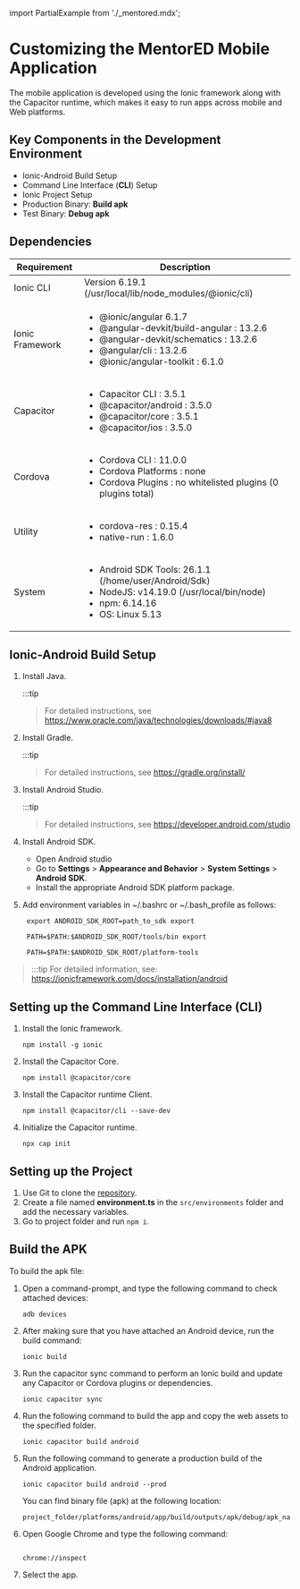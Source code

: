 import PartialExample from './_mentored.mdx';

# Customizing the MentorED Mobile Application

The <PartialExample mentored /> mobile application is developed using the Ionic framework along with the Capacitor runtime, which makes it easy to run apps across mobile and Web platforms.  

## Key Components in the Development Environment 

- Ionic-Android Build Setup
- Command Line Interface (<b>CLI</b>) Setup
- Ionic Project Setup
- Production Binary: <b>Build apk </b>
- Test Binary: <b>Debug apk</b>

## Dependencies

| Requirement         | Description    |
|--------------|-----------|
| Ionic CLI | Version 6.19.1 (/usr/local/lib/node_modules/@ionic/cli) |
| Ionic Framework | <ul><li>@ionic/angular 6.1.7 </li> <li>@angular-devkit/build-angular : 13.2.6 </li><li> @angular-devkit/schematics : 13.2.6 </li><li>@angular/cli : 13.2.6 </li><li> @ionic/angular-toolkit : 6.1.0 </li></ul> |
| Capacitor | <ul><li>Capacitor CLI : 3.5.1 </li><li>@capacitor/android : 3.5.0 </li><li>@capacitor/core : 3.5.1 </li><li>@capacitor/ios : 3.5.0</li></ul>
| Cordova | <ul><li>Cordova CLI : 11.0.0</li><li>Cordova Platforms : none</li><li>Cordova Plugins : no whitelisted plugins (0 plugins total)</li></ul>
| Utility | <ul><li>cordova-res : 0.15.4</li><li>native-run : 1.6.0</li></ul>
| System | <ul><li>Android SDK Tools: 26.1.1 (/home/user/Android/Sdk) </li><li>NodeJS: v14.19.0 (/usr/local/bin/node) </li><li>npm: 6.14.16 </li><li>OS: Linux 5.13</li></ul>

## Ionic-Android Build Setup

1. Install Java. 

   :::tip
   > For detailed instructions, see https://www.oracle.com/java/technologies/downloads/#java8

2. Install Gradle. 

   :::tip
   > For detailed instructions, see https://gradle.org/install/

3. Install Android Studio. 

   :::tip
   > For detailed instructions, see https://developer.android.com/studio 

4. Install Android SDK.

    - Open Android studio 
    - Go to **Settings** > **Appearance and Behavior** > **System Settings** > **Android SDK**.
    - Install the appropriate Android SDK platform package.

5. Add environment variables in ~/.bashrc or ~/.bash_profile as follows:

    ```
     export ANDROID_SDK_ROOT=path_to_sdk export 

     PATH=$PATH:$ANDROID_SDK_ROOT/tools/bin export 

     PATH=$PATH:$ANDROID_SDK_ROOT/platform-tools

    ```

> :::tip
> For detailed information, see: https://ionicframework.com/docs/installation/android

## Setting up the Command Line Interface (CLI)

1. Install the Ionic framework.
    ```
    npm install -g ionic
    ```
2. Install the Capacitor Core.

    ```
    npm install @capacitor/core
    ```
3. Install the Capacitor runtime Client.

    ```
    npm install @capacitor/cli --save-dev 
    ```
4. Initialize the Capacitor runtime.
    ```
    npx cap init
    ```

## Setting up the Project

1. Use Git to clone the [repository](https://github.com/ELEVATE-Project/mentoring-mobile-app.git).
2. Create a file named **environment.ts** in the  `src/environments` folder and add the necessary variables.
3. Go to project folder and run `npm i`.

## Build the APK

To build the apk file:

1. Open a command-prompt, and type the following command to check attached devices:  

    ```
    adb devices

    ```    
2. After making sure that you have attached an Android device, run the build command:

    ```
    ionic build

    ```

3. Run the capacitor sync command to perform an Ionic build and update any Capacitor or Cordova plugins or dependencies.  

    ```
    ionic capacitor sync

    ```

4. Run the following command to build the app and copy the web assets to the specified folder.

    ```
    ionic capacitor build android

    ```

5. Run the following command to generate a production build of the Android application.

    ```
    ionic capacitor build android --prod
    
    ```

    You can find binary file (apk) at the following location: 

    ```
    project_folder/platforms/android/app/build/outputs/apk/debug/apk_name.apk

    ```

6. Open Google Chrome and type the following command: 

    ```

    chrome://inspect

    ```

7. Select the app.